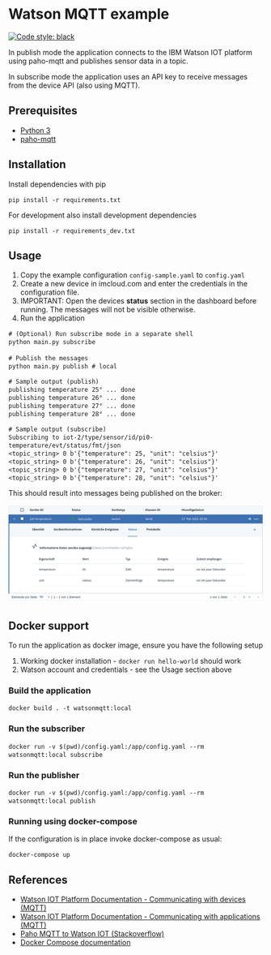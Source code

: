 # Watson MQTT example

[![Code style: black](https://img.shields.io/badge/code%20style-black-000000.svg)](https://github.com/psf/black)

In publish mode the application connects to the IBM Watson IOT platform
using paho-mqtt and publishes sensor data in a topic.

In subscribe mode the application uses an API key to receive messages from the device
API (also using MQTT).

## Prerequisites

- [Python 3](https://www.python.org)
- [paho-mqtt](https://github.com/eclipse/paho.mqtt.python)

## Installation

Install dependencies with pip

```shell
pip install -r requirements.txt
```

For development also install development dependencies

```shell
pip install -r requirements_dev.txt
```

## Usage

1. Copy the example configuration `config-sample.yaml` to `config.yaml`
1. Create a new device in imcloud.com and enter the credentials in the configuration
   file.
1. IMPORTANT: Open the devices **status** section in the dashboard before running.
   The messages will not be visible otherwise.
1. Run the application

```shell
# (Optional) Run subscribe mode in a separate shell
python main.py subscribe

# Publish the messages
python main.py publish # local
```

```shell
# Sample output (publish)
publishing temperature 25° ... done
publishing temperature 26° ... done
publishing temperature 27° ... done
publishing temperature 28° ... done
```

```shell
# Sample output (subscribe)
Subscribing to iot-2/type/sensor/id/pi0-temperature/evt/status/fmt/json
<topic_string> 0 b'{"temperature": 25, "unit": "celsius"}'
<topic_string> 0 b'{"temperature": 26, "unit": "celsius"}'
<topic_string> 0 b'{"temperature": 27, "unit": "celsius"}'
<topic_string> 0 b'{"temperature": 28, "unit": "celsius"}'
```

This should result into messages being published on the broker:

![Payload published to the status topic](img/sending_data.png)

## Docker support

To run the application as docker image, ensure you have the following setup

1. Working docker installation - `docker run hello-world` should work
1. Watson account and credentials - see the Usage section above

### Build the application

```shell
docker build . -t watsonmqtt:local
```

### Run the subscriber

```shell
docker run -v $(pwd)/config.yaml:/app/config.yaml --rm watsonmqtt:local subscribe
```

### Run the publisher

```shell
docker run -v $(pwd)/config.yaml:/app/config.yaml --rm watsonmqtt:local publish
```

### Running using docker-compose

If the configuration is in place invoke docker-compose as usual:

```shell
docker-compose up
```

## References

- [Watson IOT Platform Documentation - Communicating with devices (MQTT)](https://www.ibm.com/docs/en/watson-iot-platform?topic=devices-communicating-mqtt)
- [Watson IOT Platform Documentation - Communicating with applications (MQTT)](https://www.ibm.com/docs/en/watson-iot-platform?topic=applications-communicating-mqtt)
- [Paho MQTT to Watson IOT (Stackoverflow)](https://stackoverflow.com/questions/46664862/python-paho-mqtt-og-ibm-watson-iot)
- [Docker Compose documentation](https://docs.docker.com/compose/)
